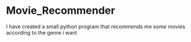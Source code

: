 # Movie_Recommender
I have created a small python program that recommends me some movies according to the genre i want 
